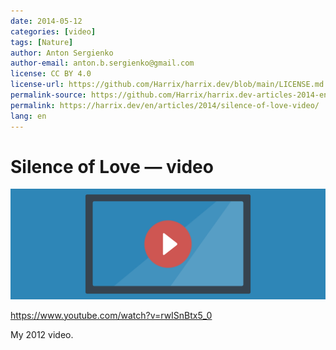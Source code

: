 ```yaml
---
date: 2014-05-12
categories: [video]
tags: [Nature]
author: Anton Sergienko
author-email: anton.b.sergienko@gmail.com
license: CC BY 4.0
license-url: https://github.com/Harrix/harrix.dev/blob/main/LICENSE.md
permalink-source: https://github.com/Harrix/harrix.dev-articles-2014-en/blob/main/silence-of-love-video/silence-of-love-video.md
permalink: https://harrix.dev/en/articles/2014/silence-of-love-video/
lang: en
---
```


# Silence of Love — video

![Featured image](featured-image.svg)

<https://www.youtube.com/watch?v=rwISnBtx5_0>

My 2012 video.
